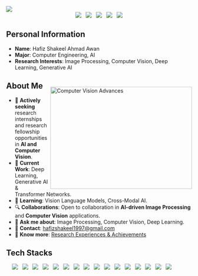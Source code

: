 <img src="https://capsule-render.vercel.app/api?type=rect&color=gradient&text=%20%20WELCOME%20%20&fontAlign=30&fontSize=30&textBg=true&desc=Hafiz%20Shakeel's%20github&descAlign=60&descAlignY=50" />

<br>

<div align="center">
<a href="mailto:hafizshakeel1997@gmail.com">
<img src="https://img.shields.io/badge/Gmail-d14836?style=flat-square&logo=Gmail&logoColor=white&link=mailto:hafizshakeel1997@gmail.com"/></a> 
&nbsp; <a href="https://www.linkedin.com/in/hafiz-shakeel-ahmad-awan-b306a113b/" target="_blank"> 
<img src="https://img.shields.io/badge/LinkedIn-blue?style=flat-square&logo=linkedin&logoColor=white"/></a> 
&nbsp; <a href="https://twitter.com/your_username" target="_blank">
<img src="https://img.shields.io/badge/Twitter-1DA1F2?style=flat-square&logo=twitter&logoColor=white"/></a>
&nbsp; <a href="https://www.instagram.com/your_username" target="_blank">
<img src="https://img.shields.io/badge/Instagram-E1306C?style=flat-square&logo=instagram&logoColor=white"/></a>
&nbsp; <a href="https://hafizshakeel.github.io/"><img src="https://img.shields.io/badge/Portfolio-black?style=flat-square&logo=githubpages&logoColor=white"/></a>
</div>



## Personal Information
- **Name**: Hafiz Shakeel Ahmad Awan  
- **Major**: Computer Engineering, AI
- **Research Interests**: Image Processing, Computer Vision, Deep Learning, Generative AI 

<img align="right" src="https://cdn.pixabay.com/animation/2024/07/31/20/48/20-48-43-696_512.gif" alt="Computer Vision Advances" width="384" height="277" style="margin-top: 30px;">

## About Me
- 🌟 **Actively seeking** research internships and research fellowship opportunities in **AI and Computer Vision**.
- 🤖 **Current Work**: Deep Learning, Generative AI & Transformer Networks.
- 🧠 **Learning**: Vision Language Models, Cross-Modal AI.
- 🔍 **Collaborations**: Open to collaboration in **AI-driven Image Processing** and **Computer Vision** applications.
- 💬 **Ask me about**: Image Processing, Computer Vision, Deep Learning.
- 📧 **Contact**: hafizshakeel1997@gmail.com
- 📑 **Know more**: [Research Experiences & Achievements](https://hafizshakeel.github.io/)


## Tech Stacks

&nbsp; &nbsp;
<img src="https://img.shields.io/badge/Python-F6C915?style=flat-square&logo=Python&logoColor=white"/> &nbsp;
<img src="https://img.shields.io/badge/PyTorch-EE4C2C?style=flat-square&logo=pytorch&logoColor=white"/> &nbsp;
<img src="https://img.shields.io/badge/TensorFlow-FF6F00?style=flat-square&logo=TensorFlow&logoColor=white"> &nbsp;
<img src="https://img.shields.io/badge/OpenCV-5C3EE8?style=flat-square&logo=OpenCV&logoColor=white"/> &nbsp;
<img src="https://img.shields.io/badge/NumPy-013243?style=flat-square&logo=NumPy&logoColor=white"/> &nbsp;
<img src="https://img.shields.io/badge/Matplotlib-007ACC?style=flat-square&logo=Matplotlib&logoColor=white"/> &nbsp;
<img src="https://img.shields.io/badge/Pandas-150458?style=flat-square&logo=Pandas&logoColor=white"/> &nbsp;
<img src="https://img.shields.io/badge/MATLAB-FF6F00?style=flat-square&logo=MathWorks&logoColor=white"> &nbsp;
<img src="https://img.shields.io/badge/C++-00599C?style=flat-square&logo=C%2B%2B&logoColor=white"/> &nbsp;
<img src="https://img.shields.io/badge/HuggingFace-FFD300?style=flat-square&logo=HuggingFace&logoColor=black"/> &nbsp;
<img src="https://img.shields.io/badge/Jupyter-F37626?style=flat-square&logo=Jupyter&logoColor=white"/> &nbsp;
<img src="https://img.shields.io/badge/GoogleColab-525252?style=flat-square&logo=GoogleColab&logoColor=white"/> &nbsp;
<img src="https://img.shields.io/badge/Overleaf-47A141?style=flat-square&logo=Overleaf&logoColor=white"/> &nbsp;
<img src="https://img.shields.io/badge/Postman-FF6C37?style=flat-square&logo=Postman&logoColor=white"/> &nbsp;
<img src="https://img.shields.io/badge/Docker-2496ED?style=flat-square&logo=Docker&logoColor=white"/> &nbsp;
<img src="https://img.shields.io/badge/Git-F05032?style=flat-square&logo=Git&logoColor=white"/>


<!-- ## GitHub Stats

![Hafiz Shakeel's GitHub stats](https://github-readme-stats.vercel.app/api?username=hafizshakeel&show_icons=true&theme=radical)
 -->
